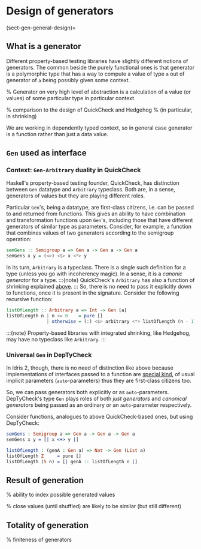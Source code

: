 <!-- idris
import Data.Vect

import Test.DepTyCheck.Gen
-->

# Design of generators

(sect-gen-general-design)=
## What is a generator

Different property-based testing libraries have slightly different notions of generators.
The common beside the purely functional ones is that generator is a polymorphic type that
has a way to compute a value of type `a` out of generator of `a` being possibly given some context.

% Generator on very high level of abstraction is a calculation of a value (or values) of some particular type in particular context.

% comparison to the design of QuickCheck and Hedgehog
% (in particular, in shrinking)

We are working in dependently typed context, so in general case generator is a function
rather than just a data value.

## `Gen` used as interface

### Context: `Gen`-`Arbitrary` duality in QuickCheck

Haskell's property-based testing founder, QuickCheck, has distinction between `Gen` datatype and `Arbitrary` typeclass.
Both are, in a sense, generators of values but they are playing different roles.

Particular `Gen`'s, being a datatype, are first-class citizens, i.e. can be passed to and returned from functions.
This gives an ability to have combination and transformation functions upon `Gen`'s,
including those that have different generators of similar type as parameters.
Consider, for example, a function that combines values of two generators according to the semigroup operation:

```haskell
semGens :: Semigroup a => Gen a -> Gen a -> Gen a
semGens x y = (<>) <$> x <*> y
```

In its turn, `Arbitrary` is a typeclass.
There is a single such definition for a type (unless you go with incoherency magic).
In a sense, it is a *canonic generator* for a type.
:::{note} QuickCheck's `Arbitrary` has also a function of shrinking explained [above](sect-gen-general-design).
:::
So, there is no need to pass it explicitly down to functions, once it is present in the signature.
Consider the following recursive function:

```haskell
listOfLength :: Arbitrary a => Int -> Gen [a]
listOfLength n | n <= 0    = pure []
               | otherwise = (:) <$> arbitrary <*> listOfLength (n - 1)
```

:::{note} Property-based libraries with integrated shrinking, like Hedgehog, may have no typeclass like `Arbitrary`.
:::

### Universal `Gen` in DepTyCheck

In Idris 2, though, there is no need of distinction like above because implementations of interfaces passed to a function are
[special kind](https://idris2.readthedocs.io/en/latest/updates/updates.html#auto-implicits-and-interfaces),
of usual implicit parameters (`auto`-parameters) thus they are first-class citizens too.

So, we can pass generators both explicitly or as `auto`-parameters.
DepTyCheck's type `Gen` plays roles of both *just generators* and *canonical generators* being passed as
an ordinary or an `auto`-parameter respectively.

Consider functions, analogues to above QuickCheck-based ones, but using DepTyCheck:

```idris
semGens : Semigroup a => Gen a -> Gen a -> Gen a
semGens x y = [| x <+> y |]

listOfLength : (genA : Gen a) => Nat -> Gen (List a)
listOfLength Z     = pure []
listOfLength (S n) = [| genA :: listOfLength n |]
```

<!-- idris
vectOfLength : (genA : Gen a) => (n : Nat) -> Gen (Vect n a)
vectOfLength Z     = pure []
vectOfLength (S n) = [| genA :: vectOfLength n |]
-->

## Result of generation

% ability to index possible generated values

% close values (until shuffled) are likely to be similar (but still different)

## Totality of generation

% finiteness of generators
